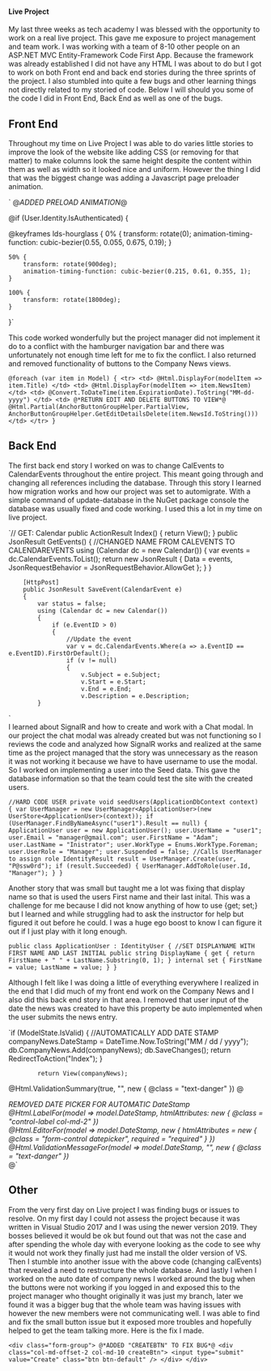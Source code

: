 #### Live Project

My last three weeks as tech academy I was blessed with the opportunity to work on a real live project. This gave me exposure to project management and team work. I was working with a team of 8-10 other people on an ASP.NET MVC Entity-Framework Code First App. Because the framework was already established I did not have any HTML I was about to do but I got to work on both Front end and back end stories during the three sprints of the project. I also stumbled into quite a few bugs and other learning things not directly related to my storied of code. 
Below I will should you some of the code I did in Front End, Back End as well as one of the bugs. 

## Front End

Throughout my time on Live Project I was able to do varies little stories to improve the look of the website like adding CSS (or removing for that matter) to make columns look the same height despite the content within them as well as width so it looked nice and uniform. However the thing I did that was the biggest change was adding a Javascript page preloader animation.

`<body>
    @*ADDED PRELOAD ANIMATION*@
    <div class="lds-hourglass"></div>
    @if (User.Identity.IsAuthenticated)
    {

@keyframes lds-hourglass {
    0% {
        transform: rotate(0);
        animation-timing-function: cubic-bezier(0.55, 0.055, 0.675, 0.19);
    }

    50% {
        transform: rotate(900deg);
        animation-timing-function: cubic-bezier(0.215, 0.61, 0.355, 1);
    }

    100% {
        transform: rotate(1800deg);
    }
}`

This code worked wonderfully but the project manager did not implement it do to a conflict with the hamburger navigation bar and there was unfortunately not enough time left for me to fix the conflict.
I also returned and removed functionality of buttons to the Company News views.

`@foreach (var item in Model)
                {
                    <tr>
                        <td>
                            @Html.DisplayFor(modelItem => item.Title)
                        </td>
                        <td>
                            @Html.DisplayFor(modelItem => item.NewsItem)
                        </td>
                        <td>
                            @Convert.ToDateTime(item.ExpirationDate).ToString("MM-dd-yyyy")
                        </td>
                        <td>
                            @*RETURN EDIT AND DELETE BUTTONS TO VIEW*@
                            @Html.Partial(AnchorButtonGroupHelper.PartialView, AnchorButtonGroupHelper.GetEditDetailsDelete(item.NewsId.ToString()))
                        </td>
                    </tr>
                }`
				
## Back End

The first back end story I worked on was to change CalEvents to CalendarEvents throughout the entire project. This meant going through and changing all references including the database. Through this story I learned how migration works and how our project was set to automigrate. With a simple command of update-database in the NuGet package console the database was usually fixed and code working. I used this a lot in my time on live project. 

`// GET: Calendar
        public ActionResult Index()
        {
            return View();
        }
        public JsonResult GetEvents()
        {
            //CHANGED NAME FROM CALEVENTS TO CALENDAREVENTS
            using (Calendar dc = new Calendar())
            {
                var events = dc.CalendarEvents.ToList();
                return new JsonResult { Data = events, JsonRequestBehavior = JsonRequestBehavior.AllowGet };
            }
        }

        [HttpPost]
        public JsonResult SaveEvent(CalendarEvent e)
        {
            var status = false;
            using (Calendar dc = new Calendar())
            {
                if (e.EventID > 0)
                {
                    //Update the event
                    var v = dc.CalendarEvents.Where(a => a.EventID == e.EventID).FirstOrDefault();
                    if (v != null)
                    {
                        v.Subject = e.Subject;
                        v.Start = e.Start;
                        v.End = e.End;
                        v.Description = e.Description;
			}
`			
I learned about SignalR and how to create and work with a Chat modal. In our project the chat modal was already created but was not functioning so I reviews the code and analyzed how SignalR works and realized at the same time as the project managed that the story was unnecessary as the reason it was not working it because we have to have username to use the modal. So I worked on implementing a user into the Seed data. This gave the database information so that the team could test the site with the created users. 


`//HARD CODE USER
        private void seedUsers(ApplicationDbContext context)       
        {
            var UserManager = new UserManager<ApplicationUser>(new UserStore<ApplicationUser>(context));
            if (UserManager.FindByNameAsync("user1").Result == null)
            {
                ApplicationUser user = new ApplicationUser();
                user.UserName = "user1";
                user.Email = "manager@gmail.com";
                user.FirstName = "Adam";
                user.LastName = "Inistrator";
                user.WorkType = Enums.WorkType.Foreman;
                user.UserRole = "Manager";
                user.Suspended = false;
                //Calls UserManager to assign role
                IdentityResult result = UserManager.Create(user, "P@ssw0rd");
                if (result.Succeeded)
                {
                    UserManager.AddToRole(user.Id, "Manager");
                }
            }`

Another story that was small but taught me a lot was fixing that display name so that is used the users First name and their last inital. This was a challenge for me because I did not know anything of how to use {get; set;} but I learned and while struggling had to ask the instructor for help but figured it out before he could. I was a huge ego boost to know I can figure it out if I just play with it long enough.

`public class ApplicationUser : IdentityUser {
        //SET DISPLAYNAME WITH FIRST NAME AND LAST INITIAL
        public string DisplayName { get { return FirstName + " " + LastName.Substring(0, 1); } internal set { FirstName = value; LastName = value; } }`

Although I felt like I was doing a little of everything everywhere I realized in the end that I did much of my front end work on the Company News and I also did this back end story in that area. I removed that user input of the date the news was created to have this property be auto implemented when the user submits the news entry.

`if (ModelState.IsValid)
            {
                //AUTOMATICALLY ADD DATE STAMP
                companyNews.DateStamp = DateTime.Now.ToString("MM / dd / yyyy");
                db.CompanyNews.Add(companyNews);
                db.SaveChanges();
                return RedirectToAction("Index");
            }

            return View(companyNews);
			
@Html.ValidationSummary(true, "", new { @class = "text-danger" })
        @*<div class="form-group">
		REMOVED DATE PICKER FOR AUTOMATIC DateStamp
            @Html.LabelFor(model => model.DateStamp, htmlAttributes: new { @class = "control-label col-md-2" })
            <div class="col-md-10">
                @Html.EditorFor(model => model.DateStamp, new { htmlAttributes = new { @class = "form-control datepicker", required = "required" } })
                @Html.ValidationMessageFor(model => model.DateStamp, "", new { @class = "text-danger" })
            </div>
        </div>*@`
			
## Other 

From the very first day on Live project I was finding bugs or issues to resolve. On my first day I could not assess the project because it was written in Visual Studio 2017 and I was using the newer version 2019. They bosses believed it would be ok but found out that was not the case and after spending the whole day with everyone looking as the code to see why it would not work they finally just had me install the older version of VS. Then I stumble into another issue with the above code (changing calEvents) that revealed a need to restructure the whole database. And lastly I when I worked on the auto date of company news I worked around the bug when the buttons were not working if you logged in and exposed this to the project manager who thought originally it was just my branch, later we found it was a bigger bug that the whole team was having issues with however the new members were not communicating well. I was able to find and fix the small button issue but it exposed more troubles and hopefully helped to get the team talking more. 
Here is the fix I made.

`<div class="form-group">
            @*ADDED "CREATEBTN" TO FIX BUG*@
            <div class="col-md-offset-2 col-md-10 createBtn">
                <input type="submit" value="Create" class="btn btn-default" />
            </div>
        </div>`
